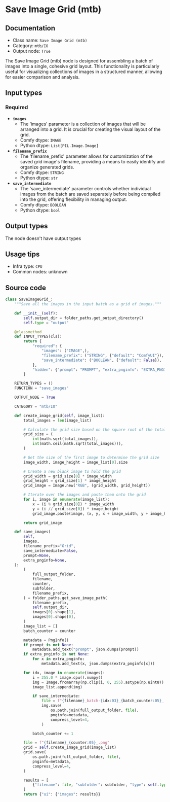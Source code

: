 # Save Image Grid (mtb)
## Documentation
- Class name: `Save Image Grid (mtb)`
- Category: `mtb/IO`
- Output node: `True`

The Save Image Grid (mtb) node is designed for assembling a batch of images into a single, cohesive grid layout. This functionality is particularly useful for visualizing collections of images in a structured manner, allowing for easier comparison and analysis.
## Input types
### Required
- **`images`**
    - The 'images' parameter is a collection of images that will be arranged into a grid. It is crucial for creating the visual layout of the grid.
    - Comfy dtype: `IMAGE`
    - Python dtype: `List[PIL.Image.Image]`
- **`filename_prefix`**
    - The 'filename_prefix' parameter allows for customization of the saved grid image's filename, providing a means to easily identify and organize generated grids.
    - Comfy dtype: `STRING`
    - Python dtype: `str`
- **`save_intermediate`**
    - The 'save_intermediate' parameter controls whether individual images from the batch are saved separately before being compiled into the grid, offering flexibility in managing output.
    - Comfy dtype: `BOOLEAN`
    - Python dtype: `bool`
## Output types
The node doesn't have output types
## Usage tips
- Infra type: `CPU`
- Common nodes: unknown


## Source code
```python
class SaveImageGrid_:
    """Save all the images in the input batch as a grid of images."""

    def __init__(self):
        self.output_dir = folder_paths.get_output_directory()
        self.type = "output"

    @classmethod
    def INPUT_TYPES(cls):
        return {
            "required": {
                "images": ("IMAGE",),
                "filename_prefix": ("STRING", {"default": "ComfyUI"}),
                "save_intermediate": ("BOOLEAN", {"default": False}),
            },
            "hidden": {"prompt": "PROMPT", "extra_pnginfo": "EXTRA_PNGINFO"},
        }

    RETURN_TYPES = ()
    FUNCTION = "save_images"

    OUTPUT_NODE = True

    CATEGORY = "mtb/IO"

    def create_image_grid(self, image_list):
        total_images = len(image_list)

        # Calculate the grid size based on the square root of the total number of images
        grid_size = (
            int(math.sqrt(total_images)),
            int(math.ceil(math.sqrt(total_images))),
        )

        # Get the size of the first image to determine the grid size
        image_width, image_height = image_list[0].size

        # Create a new blank image to hold the grid
        grid_width = grid_size[0] * image_width
        grid_height = grid_size[1] * image_height
        grid_image = Image.new("RGB", (grid_width, grid_height))

        # Iterate over the images and paste them onto the grid
        for i, image in enumerate(image_list):
            x = (i % grid_size[0]) * image_width
            y = (i // grid_size[0]) * image_height
            grid_image.paste(image, (x, y, x + image_width, y + image_height))

        return grid_image

    def save_images(
        self,
        images,
        filename_prefix="Grid",
        save_intermediate=False,
        prompt=None,
        extra_pnginfo=None,
    ):
        (
            full_output_folder,
            filename,
            counter,
            subfolder,
            filename_prefix,
        ) = folder_paths.get_save_image_path(
            filename_prefix,
            self.output_dir,
            images[0].shape[1],
            images[0].shape[0],
        )
        image_list = []
        batch_counter = counter

        metadata = PngInfo()
        if prompt is not None:
            metadata.add_text("prompt", json.dumps(prompt))
        if extra_pnginfo is not None:
            for x in extra_pnginfo:
                metadata.add_text(x, json.dumps(extra_pnginfo[x]))

        for idx, image in enumerate(images):
            i = 255.0 * image.cpu().numpy()
            img = Image.fromarray(np.clip(i, 0, 255).astype(np.uint8))
            image_list.append(img)

            if save_intermediate:
                file = f"{filename}_batch-{idx:03}_{batch_counter:05}_.png"
                img.save(
                    os.path.join(full_output_folder, file),
                    pnginfo=metadata,
                    compress_level=4,
                )

            batch_counter += 1

        file = f"{filename}_{counter:05}_.png"
        grid = self.create_image_grid(image_list)
        grid.save(
            os.path.join(full_output_folder, file),
            pnginfo=metadata,
            compress_level=4,
        )

        results = [
            {"filename": file, "subfolder": subfolder, "type": self.type}
        ]
        return {"ui": {"images": results}}

```
